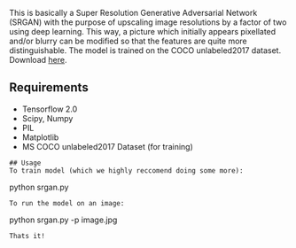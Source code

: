 This is basically a Super Resolution Generative Adversarial Network (SRGAN) with the purpose of upscaling image resolutions by a factor of two using deep learning. This way, a picture which initially appears pixellated and/or blurry can be modified so that the features are quite more distinguishable. The model is trained on the COCO unlabeled2017 dataset. Download [here](http://cocodataset.org/#download).

## Requirements
- Tensorflow 2.0
- Scipy, Numpy
- PIL
- Matplotlib
- MS COCO unlabeled2017 Dataset (for training)

```
## Usage
To train model (which we highly reccomend doing some more):
```
python srgan.py
```
To run the model on an image:
```
python srgan.py -p image.jpg
```
Thats it!
